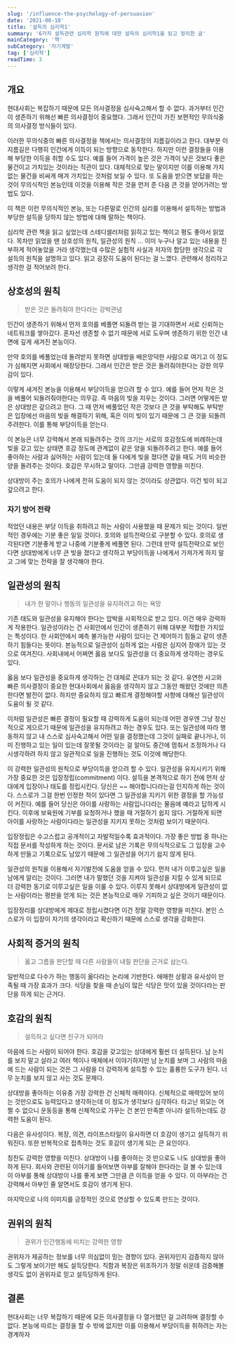 ```yaml
---
slug: '/influence-the-psychology-of-persuasion'
date: '2021-08-18'
title: '설득의 심리학1'
summary: '6가지 설득관련 심리학 원칙에 대한 설득의 심리학1을 읽고 정리한 글'
mainCategory: '책'
subCategory: '자기계발'
tag: ['심리학']
readTime: 3
---
```


## 개요

현대사회는 복잡하기 때문에 모든 의사결정을 심사숙고해서 할 수 없다. 과거부터 인간이 생존하기 위해선 빠른 의사결정이 중요했다. 그래서 인간이 가진 보편적인 무의식중의 의사결정 방식들이 있다.

이러한 무의식중의 빠른 의사결정을 책에서는 의사결정의 지름길이라고 한다. 대부분 이 지름길은 다행히 인간에게 이득이 되는 방향으로 동작한다. 하지만 이런 결정들을 이용해 부당한 이득을 취할 수도 있다. 예를 들어 가격이 높은 것은 가격이 낮은 것보다 좋은 물건이고 가치있는 것이라는 직관이 있다. 대체적으로 맞는 말이지만 이를 이용해 가치없는 물건을 비싸게 매겨 가치있는 것처럼 보일 수 있다. 또 도움을 받으면 보답을 하는 것이 무의식적인 본능인데 이것을 이용해 작은 것을 먼저 준 다음 큰 것을 얻어가려는 방법도 있다.

이 책은 이런 무의식적인 본능, 또는 다른말로 인간의 심리를 이용해서 설득하는 방법과 부당한 설득을 당하지 않는 방법에 대해 말하는 책이다.

심리학 관련 책을 읽고 싶었는데 스테디셀러처럼 읽히고 있는 책이고 평도 좋아서 읽었다. 목차만 읽었을 땐 상호성의 원칙, 일관성의 원칙 ... 이미 누구나 알고 있는 내용을 진부하게 적어놓았을 거라 생각했는데 수많은 실험적 사실과 저자의 합당한 생각으로 각 설득의 원칙을 설명하고 있다. 읽고 굉장히 도움이 된다는 걸 느꼈다. 관련해서 정리하고 생각한 걸 적어보려 한다.

## 상호성의 원칙

> 받은 것은 돌려줘야 한다라는 강박관념

인간이 생존하기 위해서 먼저 호의를 베풀면 되돌려 받는 걸 기대하면서 서로 신뢰하는 네트워크를 쌓아갔다. 혼자선 생존할 수 없기 때문에 서로 도우며 생존하기 위한 인간 내면에 깊게 새겨진 본능이다.

만약 호의를 베풀었는데 돌려받지 못하면 상대방을 배은망덕한 사람으로 여기고 이 정도가 심해지면 사회에서 매장당한다. 그래서 인간은 받은 것은 돌려줘야한다는 강한 의무감이 있다.

이렇게 새겨진 본능을 이용해서 부당이득을 얻으려 할 수 있다. 예를 들어 먼저 작은 것을 베풀어 되돌려줘야한다는 의무감. 즉 마음의 빚을 지우는 것이다. 그러면 어떻게든 받은 상대방은 갚으려고 한다. 그 때 먼저 베풀었던 작은 것보다 큰 것을 부탁해도 부탁받은 입장에선 마음의 빚을 해결하기 위해, 혹은 이미 빚이 있기 때문에 그 큰 것을 되돌려주려한다. 이를 통해 부당이득을 얻는다.

이 본능은 너무 강력해서 본래 되돌려주는 것의 크기는 서로의 호감정도에 비례하는데 빚을 갖고 있는 상태면 호감 정도에 관계없이 같은 양을 되돌려주려고 한다. 예를 들어 좋아하는 사람과 싫어하는 사람이 있는데 둘 다에게 빚을 졌다면 갚을 때도 거의 비슷한 양을 돌려주는 것이다. 호감은 무시하고 말이다. 그만큼 강력한 영향을 미친다.

상대방이 주는 호의가 나에게 전혀 도움이 되지 않는 것이라도 상관없다. 이건 빚이 되고 갚으려고 한다.

### 자기 방어 전략

적었던 내용은 부당 이득을 취하려고 하는 사람이 사용했을 때 문제가 되는 것이다. 일반적인 경우에는 기분 좋은 일일 것이다. 호의와 설득전략으로 구분할 수 있다. 호의로 생각된다면 기분좋게 받고 나중에 기분좋게 베풀면 된다. 그런데 만약 설득전략으로 보인다면 상대방에게 너무 큰 빚을 졌다고 생각하고 부당이득을 나에게서 가져가게 하지 말고 그에 맞는 전략을 잘 생각해야 한다.

## 일관성의 원칙

> 내가 한 말이나 행동의 일관성을 유지하려고 하는 욕망

기존 태도와 일관성을 유지해야 한다는 압박을 사회적으로 받고 있다. 이건 매우 강력하게 작용한다. 일관성이라는 건 사회안에서 인간이 생존하기 위해 대부분 적합한 가치있는 특성이다. 한 사회안에서 예측 불가능한 사람이 있다는 건 제어하기 힘들고 같이 생존하기 힘들다는 뜻이다. 본능적으로 일관성이 심하게 없는 사람은 심지어 장애가 있는 것으로 여겨진다. 사회내에서 어쩌면 옳음 보다도 일관성을 더 중요하게 생각하는 경우도 있다.

옳음 보다 일관성을 중요하게 생각하는 건 대체로 꼰대가 되는 것 같다. 유연한 사고와 빠른 의사결정이 중요한 현대사회에서 옳음을 생각하지 않고 그동안 해왔던 것에만 의존한다면 발전이 없다. 하지만 중요하지 않고 빠르게 결정해야할 사항에 대해선 일관성이 도움이 될 것 같다.

이처럼 일관성은 빠른 결정이 필요할 때 강력하게 도움이 되는데 어떤 경우엔 그냥 정신적으로 게으르기 때문에 일관성을 유지하려고 하는 경우도 있다. 또는 일관성에 따라 행동하지 않고 내 스스로 심사숙고해서 어떤 일을 결정했는데 그것이 실패로 끝나거나, 이미 진행하고 있는 일이 있는데 잘못될 것이라는 걸 알아도 중간에 멈춰서 조정하거나 다시생각하려 하지 않고 일관적으로 일을 진행하는 것도 이것에 해당한다.

이 강력한 일관성의 원칙으로 부당이득을 얻으려 할 수 있다. 일관성을 유지시키기 위해 가장 중요한 것은 입장정립(commitment) 이다. 설득을 본격적으로 하기 전에 먼저 상대에게 입장이나 태도를 정립시킨다. 당신은 ~~ 해야합니다라는걸 인지하게 하는 것이다. 스스로가 그걸 한번 인정한 적이 있다면 그 일관성을 지키기 위한 결정을 할 가능성이 커진다. 예를 들어 당신은 아이를 사랑하는 사람입니다라는 물음에 예라고 답하게 시킨다. 이후에 보육원에 기부를 요청하거나 했을 때 거절하기 쉽지 않다. 거절하게 되면 아이를 사랑하는 사람이다라는 일관성을 지키지 못하는 것처럼 보이기 때문이다.

입장정립은 수고스럽고 공개적이고 자발적일수록 효과적이다. 가장 좋은 방법 중 하나는 직접 문서를 작성하게 하는 것이다. 문서로 남은 기록은 무의식적으로도 그 입장을 고수하게 만들고 기록으로도 남았기 때문에 그 일관성을 어기기 쉽지 않게 된다.

일관성의 원칙을 이용해서 자기발전에 도움을 얻을 수 있다. 먼저 내가 이루고싶은 일을 남에게 알리는 것이다. 그러면 내가 말했던 것을 지켜야 일관성을 지킬 수 있게 되므로 더 강력한 동기로 이루고싶은 일을 이룰 수 있다. 이루지 못해서 상대방에게 일관성이 없는 사람이라는 평판을 얻게 되는 것은 본능적으로 매우 기피하고 싶은 것이기 때문이다.

입장정리를 상대방에게 제대로 정립시켰다면 이건 정말 강력한 영향을 미친다. 본인 스스로가 이 입장이 자기의 생각이라고 확신하기 때문에 스스로 생각을 강화한다.

## 사회적 증거의 원칙

> 옳고 그름을 판단할 때 다른 사람들이 내릴 판단을 근거로 삼는다.

일반적으로 다수가 하는 행동이 옮다라는 논리에 기반한다. 애매한 상황과 유사성이 만족될 때 가장 효과가 크다. 식당을 찾을 때 손님이 많은 식당은 맛이 있을 것이다라는 판단을 하게 되는 근거다.

## 호감의 원칙

> 설득하고 싶다면 친구가 되어라

마음에 드는 사람이 되어야 한다. 호감을 갖고있는 상대에게 훨씬 더 설득된다. 남 눈치를 보지 말고 살라고 여러 책이나 매체에서 이야기하지만 남 눈치를 보며 그 사람의 마음에 드는 사람이 되는 것은 그 사람을 더 강력하게 설득할 수 있는 훌륭한 도구가 된다. 너무 눈치를 보지 않고 사는 것도 문제다.

상대방을 좋아하는 이유중 가장 강력한 건 신체적 매력이다. 신체적으로 매력있어 보이는 것만으로도 능력있다고 생각하는데 이 정도가 생각보다 심각하다. 타고난 외모는 어쩔 수 없으니 운동등을 통해 신체적으로 가꾸는 건 본인 만족뿐 아니라 설득하는데도 강력한 도움이 된다.

다음은 유사성이다. 복장, 의견, 라이프스타일이 유사하면 더 호감이 생기고 설득하기 쉬워진다. 또한 반복적으로 접촉하는 것도 호감이 생기게 되는 큰 요인이다.

칭찬도 강력한 영향을 미친다. 상대방이 나를 좋아하는 것 만으로도 나도 상대방을 좋아하게 된다. 회사와 관련된 이야기를 들어보면 아부를 잘해야 한다라는 걸 볼 수 있는데 이 아부를 통해 상대방이 나를 좋게 보면 그만큼 큰 이득을 얻을 수 있다. 이 아부라는 건 강력해서 아부인 줄 알면서도 호감이 생기게 된다.

마지막으로 나의 이미지를 긍정적인 것으로 연상할 수 있도록 만드는 것이다.

## 권위의 원칙

> 권위가 인간행동에 미치는 강력한 영향

권위자가 제공하는 정보를 너무 의심없이 믿는 경향이 있다. 권위자인지 검증하지 않아도 그렇게 보이기만 해도 설득당한다. 직함과 복장은 위조하기가 정말 쉬운데 검증해볼 생각도 없이 권위자로 믿고 설득당하게 된다.

## 결론

현대사회는 너무 복잡하기 때문에 모든 의사결정을 다 열거했던 걸 고려하며 결정할 수 없다. 본능에 따르는 결정을 할 수 밖에 없지만 이를 이용해서 부당이득을 취하려는 자는 경계하자
